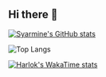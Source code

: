 ## Hi there 👋

[![Syarmine's GitHub stats](https://github-readme-stats.vercel.app/api?username=Syarmine&show_icons=true&theme=react)](https://github.com/Syarmine/github-readme-stats)

![Top Langs](https://github-readme-stats.vercel.app/api/top-langs/?username=Syarmine&layout=compact)

[![Harlok's WakaTime stats](https://github-readme-stats.vercel.app/api/wakatime?username=Syarmine)](https://github.com/Syarmine/github-readme-stats)
<!--
**Syarmine/Syarmine** is a ✨ _special_ ✨ repository because its `README.md` (this file) appears on your GitHub profile.

Here are some ideas to get you started:

- 🔭 I’m currently working on ...
- 🌱 I’m currently learning ...
- 👯 I’m looking to collaborate on ...
- 🤔 I’m looking for help with ...
- 💬 Ask me about ...
- 📫 How to reach me: ...
- 😄 Pronouns: ...
- ⚡ Fun fact: ...
-->

